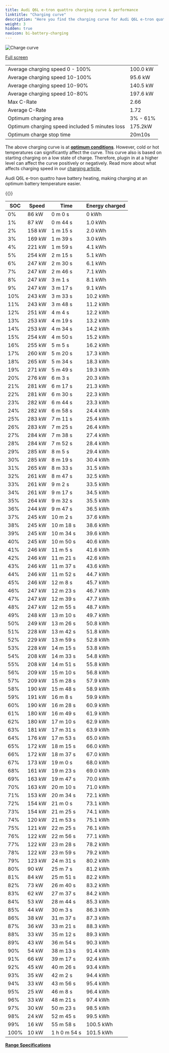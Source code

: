 ```yaml
---
title: Audi Q6L e-tron quattro charging curve & performance
linktitle: "Charging curve"
description: "Here you find the charging curve for Audi Q6L e-tron quattro."
weight: 3
hidden: true
navicon: bi-battery-charging
---
```

<!-- markdownlint-disable MD033 -->
<img src="/images/models/audi/q6_e-tron/q6l_e-tron_quattro/chargingcurve.svg" alt="Charge curve" class="img-fluid">

[Full screen](/images/models/audi/q6_e-tron/q6l_e-tron_quattro/chargingcurve.svg)


<table class="table table-striped border">
<tbody>
<tr>
<td>Average charging speed 0 - 100%</td><td>100.0 kW</td>
</tr>
<tr>
<td>Average charging speed 10-100%</td><td>95.6 kW</td>
</tr>
<tr>
<td>Average charging speed 10-90%</td><td>140.5 kW</td>
</tr>
<tr>
<td>Average charging speed 10-80%</td><td>197.6 kW</td>
</tr>
<tr>
<td>Max C-Rate</td><td>2.66</td>
</tr>
<tr>
<td>Average C-Rate</td><td>1.72</td>
</tr>
<tr>
<td>Optimum charging area</td><td>3% - 61%</td>
</tr>
<tr>
<td>Optimum charging speed included 5 minutes loss</td><td>175.2kW</td>
</tr>
<tr>
<td>Optimum charge stop time</td><td>20m10s</td>
</tr>
</tbody>
</table>


The above charging curve is at **[optimum conditions](../../../../../technology/battery/charging/#temperature)**. However, cold or hot temperatures can significantly affect the curve. This curve also is based on starting charging on a low state of charge. Therefore, plugin in at a higher level can affect the curve positively or negatively. Read more about what affects charging speed in our [charging article.](../../../../../technology/battery/charging/)


Audi Q6L e-tron quattro have battery heating, making charging at an optimum battery temperature easier.


{{<evkxdisplayaddarticle />}}
<table class="table table-striped border">
<thead>
<tr><th>SOC</th><th>Speed</th><th>Time</th><th>Energy charged</th></tr>
</thead>
<tbody>
<tr>
<td>0%</td><td>86 kW</td><td> 0 m 0 s </td><td>0 kWh </td>
</tr>
<tr>
<td>1%</td><td>87 kW</td><td> 0 m 44 s </td><td>1.0 kWh </td>
</tr>
<tr>
<td>2%</td><td>158 kW</td><td> 1 m 15 s </td><td>2.0 kWh </td>
</tr>
<tr>
<td>3%</td><td>169 kW</td><td> 1 m 39 s </td><td>3.0 kWh </td>
</tr>
<tr>
<td>4%</td><td>221 kW</td><td> 1 m 59 s </td><td>4.1 kWh </td>
</tr>
<tr>
<td>5%</td><td>254 kW</td><td> 2 m 15 s </td><td>5.1 kWh </td>
</tr>
<tr>
<td>6%</td><td>247 kW</td><td> 2 m 30 s </td><td>6.1 kWh </td>
</tr>
<tr>
<td>7%</td><td>247 kW</td><td> 2 m 46 s </td><td>7.1 kWh </td>
</tr>
<tr>
<td>8%</td><td>247 kW</td><td> 3 m 1 s </td><td>8.1 kWh </td>
</tr>
<tr>
<td>9%</td><td>247 kW</td><td> 3 m 17 s </td><td>9.1 kWh </td>
</tr>
<tr>
<td>10%</td><td>243 kW</td><td> 3 m 33 s </td><td>10.2 kWh </td>
</tr>
<tr>
<td>11%</td><td>243 kW</td><td> 3 m 48 s </td><td>11.2 kWh </td>
</tr>
<tr>
<td>12%</td><td>251 kW</td><td> 4 m 4 s </td><td>12.2 kWh </td>
</tr>
<tr>
<td>13%</td><td>253 kW</td><td> 4 m 19 s </td><td>13.2 kWh </td>
</tr>
<tr>
<td>14%</td><td>253 kW</td><td> 4 m 34 s </td><td>14.2 kWh </td>
</tr>
<tr>
<td>15%</td><td>254 kW</td><td> 4 m 50 s </td><td>15.2 kWh </td>
</tr>
<tr>
<td>16%</td><td>255 kW</td><td> 5 m 5 s </td><td>16.2 kWh </td>
</tr>
<tr>
<td>17%</td><td>260 kW</td><td> 5 m 20 s </td><td>17.3 kWh </td>
</tr>
<tr>
<td>18%</td><td>265 kW</td><td> 5 m 34 s </td><td>18.3 kWh </td>
</tr>
<tr>
<td>19%</td><td>271 kW</td><td> 5 m 49 s </td><td>19.3 kWh </td>
</tr>
<tr>
<td>20%</td><td>276 kW</td><td> 6 m 3 s </td><td>20.3 kWh </td>
</tr>
<tr>
<td>21%</td><td>281 kW</td><td> 6 m 17 s </td><td>21.3 kWh </td>
</tr>
<tr>
<td>22%</td><td>281 kW</td><td> 6 m 30 s </td><td>22.3 kWh </td>
</tr>
<tr>
<td>23%</td><td>282 kW</td><td> 6 m 44 s </td><td>23.3 kWh </td>
</tr>
<tr>
<td>24%</td><td>282 kW</td><td> 6 m 58 s </td><td>24.4 kWh </td>
</tr>
<tr>
<td>25%</td><td>283 kW</td><td> 7 m 11 s </td><td>25.4 kWh </td>
</tr>
<tr>
<td>26%</td><td>283 kW</td><td> 7 m 25 s </td><td>26.4 kWh </td>
</tr>
<tr>
<td>27%</td><td>284 kW</td><td> 7 m 38 s </td><td>27.4 kWh </td>
</tr>
<tr>
<td>28%</td><td>284 kW</td><td> 7 m 52 s </td><td>28.4 kWh </td>
</tr>
<tr>
<td>29%</td><td>285 kW</td><td> 8 m 5 s </td><td>29.4 kWh </td>
</tr>
<tr>
<td>30%</td><td>285 kW</td><td> 8 m 19 s </td><td>30.4 kWh </td>
</tr>
<tr>
<td>31%</td><td>265 kW</td><td> 8 m 33 s </td><td>31.5 kWh </td>
</tr>
<tr>
<td>32%</td><td>261 kW</td><td> 8 m 47 s </td><td>32.5 kWh </td>
</tr>
<tr>
<td>33%</td><td>261 kW</td><td> 9 m 2 s </td><td>33.5 kWh </td>
</tr>
<tr>
<td>34%</td><td>261 kW</td><td> 9 m 17 s </td><td>34.5 kWh </td>
</tr>
<tr>
<td>35%</td><td>264 kW</td><td> 9 m 32 s </td><td>35.5 kWh </td>
</tr>
<tr>
<td>36%</td><td>244 kW</td><td> 9 m 47 s </td><td>36.5 kWh </td>
</tr>
<tr>
<td>37%</td><td>245 kW</td><td> 10 m 2 s </td><td>37.6 kWh </td>
</tr>
<tr>
<td>38%</td><td>245 kW</td><td> 10 m 18 s </td><td>38.6 kWh </td>
</tr>
<tr>
<td>39%</td><td>245 kW</td><td> 10 m 34 s </td><td>39.6 kWh </td>
</tr>
<tr>
<td>40%</td><td>245 kW</td><td> 10 m 50 s </td><td>40.6 kWh </td>
</tr>
<tr>
<td>41%</td><td>246 kW</td><td> 11 m 5 s </td><td>41.6 kWh </td>
</tr>
<tr>
<td>42%</td><td>246 kW</td><td> 11 m 21 s </td><td>42.6 kWh </td>
</tr>
<tr>
<td>43%</td><td>246 kW</td><td> 11 m 37 s </td><td>43.6 kWh </td>
</tr>
<tr>
<td>44%</td><td>246 kW</td><td> 11 m 52 s </td><td>44.7 kWh </td>
</tr>
<tr>
<td>45%</td><td>246 kW</td><td> 12 m 8 s </td><td>45.7 kWh </td>
</tr>
<tr>
<td>46%</td><td>247 kW</td><td> 12 m 23 s </td><td>46.7 kWh </td>
</tr>
<tr>
<td>47%</td><td>247 kW</td><td> 12 m 39 s </td><td>47.7 kWh </td>
</tr>
<tr>
<td>48%</td><td>247 kW</td><td> 12 m 55 s </td><td>48.7 kWh </td>
</tr>
<tr>
<td>49%</td><td>248 kW</td><td> 13 m 10 s </td><td>49.7 kWh </td>
</tr>
<tr>
<td>50%</td><td>249 kW</td><td> 13 m 26 s </td><td>50.8 kWh </td>
</tr>
<tr>
<td>51%</td><td>228 kW</td><td> 13 m 42 s </td><td>51.8 kWh </td>
</tr>
<tr>
<td>52%</td><td>229 kW</td><td> 13 m 59 s </td><td>52.8 kWh </td>
</tr>
<tr>
<td>53%</td><td>228 kW</td><td> 14 m 15 s </td><td>53.8 kWh </td>
</tr>
<tr>
<td>54%</td><td>208 kW</td><td> 14 m 33 s </td><td>54.8 kWh </td>
</tr>
<tr>
<td>55%</td><td>208 kW</td><td> 14 m 51 s </td><td>55.8 kWh </td>
</tr>
<tr>
<td>56%</td><td>209 kW</td><td> 15 m 10 s </td><td>56.8 kWh </td>
</tr>
<tr>
<td>57%</td><td>209 kW</td><td> 15 m 28 s </td><td>57.9 kWh </td>
</tr>
<tr>
<td>58%</td><td>190 kW</td><td> 15 m 48 s </td><td>58.9 kWh </td>
</tr>
<tr>
<td>59%</td><td>191 kW</td><td> 16 m 8 s </td><td>59.9 kWh </td>
</tr>
<tr>
<td>60%</td><td>190 kW</td><td> 16 m 28 s </td><td>60.9 kWh </td>
</tr>
<tr>
<td>61%</td><td>180 kW</td><td> 16 m 49 s </td><td>61.9 kWh </td>
</tr>
<tr>
<td>62%</td><td>180 kW</td><td> 17 m 10 s </td><td>62.9 kWh </td>
</tr>
<tr>
<td>63%</td><td>181 kW</td><td> 17 m 31 s </td><td>63.9 kWh </td>
</tr>
<tr>
<td>64%</td><td>176 kW</td><td> 17 m 53 s </td><td>65.0 kWh </td>
</tr>
<tr>
<td>65%</td><td>172 kW</td><td> 18 m 15 s </td><td>66.0 kWh </td>
</tr>
<tr>
<td>66%</td><td>172 kW</td><td> 18 m 37 s </td><td>67.0 kWh </td>
</tr>
<tr>
<td>67%</td><td>173 kW</td><td> 19 m 0 s </td><td>68.0 kWh </td>
</tr>
<tr>
<td>68%</td><td>161 kW</td><td> 19 m 23 s </td><td>69.0 kWh </td>
</tr>
<tr>
<td>69%</td><td>163 kW</td><td> 19 m 47 s </td><td>70.0 kWh </td>
</tr>
<tr>
<td>70%</td><td>163 kW</td><td> 20 m 10 s </td><td>71.0 kWh </td>
</tr>
<tr>
<td>71%</td><td>153 kW</td><td> 20 m 34 s </td><td>72.1 kWh </td>
</tr>
<tr>
<td>72%</td><td>154 kW</td><td> 21 m 0 s </td><td>73.1 kWh </td>
</tr>
<tr>
<td>73%</td><td>154 kW</td><td> 21 m 25 s </td><td>74.1 kWh </td>
</tr>
<tr>
<td>74%</td><td>120 kW</td><td> 21 m 53 s </td><td>75.1 kWh </td>
</tr>
<tr>
<td>75%</td><td>121 kW</td><td> 22 m 25 s </td><td>76.1 kWh </td>
</tr>
<tr>
<td>76%</td><td>122 kW</td><td> 22 m 56 s </td><td>77.1 kWh </td>
</tr>
<tr>
<td>77%</td><td>122 kW</td><td> 23 m 28 s </td><td>78.2 kWh </td>
</tr>
<tr>
<td>78%</td><td>122 kW</td><td> 23 m 59 s </td><td>79.2 kWh </td>
</tr>
<tr>
<td>79%</td><td>123 kW</td><td> 24 m 31 s </td><td>80.2 kWh </td>
</tr>
<tr>
<td>80%</td><td>90 kW</td><td> 25 m 7 s </td><td>81.2 kWh </td>
</tr>
<tr>
<td>81%</td><td>84 kW</td><td> 25 m 51 s </td><td>82.2 kWh </td>
</tr>
<tr>
<td>82%</td><td>73 kW</td><td> 26 m 40 s </td><td>83.2 kWh </td>
</tr>
<tr>
<td>83%</td><td>62 kW</td><td> 27 m 37 s </td><td>84.2 kWh </td>
</tr>
<tr>
<td>84%</td><td>53 kW</td><td> 28 m 44 s </td><td>85.3 kWh </td>
</tr>
<tr>
<td>85%</td><td>44 kW</td><td> 30 m 3 s </td><td>86.3 kWh </td>
</tr>
<tr>
<td>86%</td><td>38 kW</td><td> 31 m 37 s </td><td>87.3 kWh </td>
</tr>
<tr>
<td>87%</td><td>36 kW</td><td> 33 m 21 s </td><td>88.3 kWh </td>
</tr>
<tr>
<td>88%</td><td>33 kW</td><td> 35 m 12 s </td><td>89.3 kWh </td>
</tr>
<tr>
<td>89%</td><td>43 kW</td><td> 36 m 54 s </td><td>90.3 kWh </td>
</tr>
<tr>
<td>90%</td><td>54 kW</td><td> 38 m 13 s </td><td>91.4 kWh </td>
</tr>
<tr>
<td>91%</td><td>66 kW</td><td> 39 m 17 s </td><td>92.4 kWh </td>
</tr>
<tr>
<td>92%</td><td>45 kW</td><td> 40 m 26 s </td><td>93.4 kWh </td>
</tr>
<tr>
<td>93%</td><td>35 kW</td><td> 42 m 2 s </td><td>94.4 kWh </td>
</tr>
<tr>
<td>94%</td><td>33 kW</td><td> 43 m 56 s </td><td>95.4 kWh </td>
</tr>
<tr>
<td>95%</td><td>25 kW</td><td> 46 m 8 s </td><td>96.4 kWh </td>
</tr>
<tr>
<td>96%</td><td>33 kW</td><td> 48 m 21 s </td><td>97.4 kWh </td>
</tr>
<tr>
<td>97%</td><td>30 kW</td><td> 50 m 23 s </td><td>98.5 kWh </td>
</tr>
<tr>
<td>98%</td><td>24 kW</td><td> 52 m 45 s </td><td>99.5 kWh </td>
</tr>
<tr>
<td>99%</td><td>16 kW</td><td> 55 m 58 s </td><td>100.5 kWh </td>
</tr>
<tr>
<td>100%</td><td>10 kW</td><td>1 h 0 m 54 s </td><td>101.5 kWh </td>
</tr>
</tbody>
</table>

<div class="mt-3 mb-3">
<a href="../rangeandconsumption/" class="text-decoration-none text-black">
<strong><i class="bi-arrow-left"></i> Range </strong>
</a>
<a href="../specifications/" class="text-decoration-none text-black float-end">
<strong>Specifications <i class="bi-arrow-right"></i></strong>
</a>
</div>
